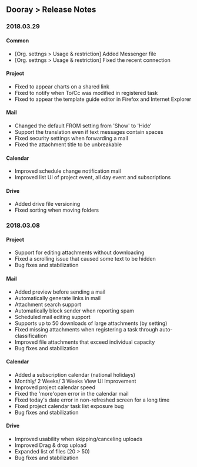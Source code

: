 ## Dooray > Release Notes

### 2018.03.29

#### Common
* [Org. settngs > Usage & restriction] Added Messenger file
* [Org. settngs > Usage & restriction] Fixed the recent connection

#### Project 
* Fixed to appear charts on a shared link
* Fixed to notify when To/Cc was modified in registered task
* Fixed to appear the template guide editor in Firefox and Internet Explorer

#### Mail 
* Changed the default FROM setting from 'Show' to 'Hide'
* Support the translation even if text messages contain spaces
* Fixed security settings when forwarding a mail
* Fixed the attachment title to be unbreakable

#### Calendar
* Improved schedule change notification mail
* Improved list UI of project event, all day event and subscriptions

#### Drive 
* Added drive file versioning
* Fixed sorting when moving folders


### 2018.03.08 

#### Project  
* Support for editing attachments without downloading
* Fixed a scrolling issue that caused some text to be hidden
* Bug fixes and stabilization
#### Mail 
* Added preview before sending a mail
* Automatically generate links in mail
* Attachment search support
* Automatically block sender when reporting spam
* Scheduled mail editing support
* Supports up to 50 downloads of large attachments (by setting)
* Fixed missing attachments when registering a task through auto-classification
* Improved file attachments that exceed individual capacity
* Bug fixes and stabilization
#### Calendar
* Added a subscription calendar (national holidays)
* Monthly/ 2 Weeks/ 3 Weeks View UI Improvement
* Improved project calendar speed
* Fixed the 'more'open error in the calendar mail
* Fixed today's date error in non-refreshed screen for a long time
* Fixed project calendar task list exposure bug
* Bug fixes and stabilization
#### Drive 
* Improved usability when skipping/canceling uploads
* Improved Drag & drop upload
* Expanded list of files (20 > 50)
* Bug fixes and stabilization

